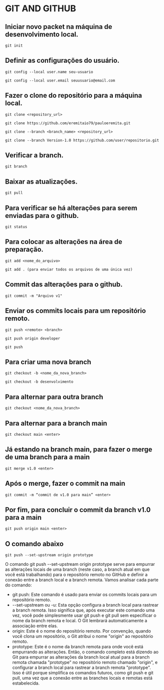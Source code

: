 # GIT AND GITHUB

## Iniciar novo packet na máquina de desenvolvimento local.
```
git init
```

## Definir as configurações do usuário.
```
git config --local user.name seu-usuario
```
```
git config --local user.email seuusuario@email.com
```


## Fazer o clone do repositório para a máquina local.
```
git clone <repository_url>
```
```
git clone https://github.com/eremitaio79/pauloeremita.git
```
```
git clone --branch <branch_name> <repository_url>
```
```
git clone --branch Version-1.0 https://github.com/user/repositorio.git
```


## Verificar a branch.
```
git branch
```

## Baixar as atualizações.
```
git pull
```

## Para verificar se há alterações para serem enviadas para o github.
```
git status
```

## Para colocar as alterações na área de preparação.
```
git add <nome_do_arquivo>
```
```
git add . (para enviar todos os arquivos de uma única vez)
```


## Commit das alterações para o github.
```
git commit -m "Arquivo v1"
```

## Enviar os commits locais para um repositório remoto.
```
git push <remote> <branch>
```
```
git push origin developer
```
```
git push
```

## Para criar uma nova branch
```
git checkout -b <nome_da_nova_branch>
```
```
git checkout -b desenvolvimento
```


## Para alternar para outra branch
```
git checkout <nome_da_nova_branch>
```


## Para alternar para a branch main
```
git checkout main <enter>
```

## Já estando na branch main, para fazer o merge de uma branch para a main
```
git merge v1.0 <enter>
```

## Após o merge, fazer o commit na main
```
git commit -m “commit de v1.0 para main” <enter>
```

## Por fim, para concluir o commit da branch v1.0 para a main
```
git push origin main <enter>
```

## O comando abaixo
```
git push --set-upstream origin prototype
```

O comando git push --set-upstream origin prototype serve para empurrar as alterações locais de uma branch (neste caso, a branch atual em que você está trabalhando) para o repositório remoto no GitHub e definir a conexão entre a branch local e a branch remota.
Vamos analisar cada parte do comando:
* git push: Este comando é usado para enviar os commits locais para um repositório remoto.
* --set-upstream ou -u: Esta opção configura a branch local para rastrear a branch remota. Isso significa que, após executar este comando uma vez, você pode simplesmente usar git push e git pull sem especificar o nome da branch remota e local. O Git lembrará automaticamente a associação entre elas.
* origin: Este é o nome do repositório remoto. Por convenção, quando você clona um repositório, o Git atribui o nome "origin" ao repositório remoto.
* prototype: Este é o nome da branch remota para onde você está empurrando as alterações.
Então, o comando completo está dizendo ao Git para empurrar as alterações da branch local atual para a branch remota chamada "prototype" no repositório remoto chamado "origin", e configurar a branch local para rastrear a branch remota "prototype". Isso é útil porque simplifica os comandos futuros, como git push e git pull, uma vez que a conexão entre as branches locais e remotas está estabelecida.
